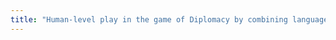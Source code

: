 ```yaml
---
title: "Human-level play in the game of Diplomacy by combining language models with strategic reasoning"
---
```

